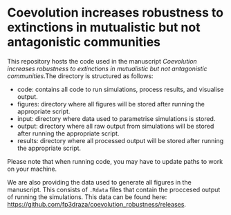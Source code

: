 # Coevolution increases robustness to extinctions in mutualistic but not antagonistic communities

This repository hosts the code used in the manuscript *Coevolution increases robustness to extinctions in mutualistic but not antagonistic communities*.The directory is structured as follows:

- code: contains all code to run simulations, process results, and visualise output.
- figures: directory where all figures will be stored after running the appropriate script.
- input: directory where data used to parametrise simulations is stored. 
- output: directory where all raw output from simulations will be stored after running the appropriate script.
- results: directory where all processed output will be stored after running the appropriate script.

Please note that when running code, you may have to update paths to work on your machine. 

We are also providing the data used to generate all figures in the manuscript. This consists of `.Rdata` files that contain the proccesed output of running the simulations. This data can be found here: https://github.com/fp3draza/coevolution_robustness/releases. 
